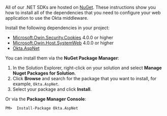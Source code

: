 All of our .NET SDKs are hosted on [NuGet](https://www.nuget.org/). These instructions show you how to install all of the dependencies that you need to configure your web application to use the Okta middleware.

Install the following dependencies in your project:

* [Microsoft.Owin.Security.Cookies](https://www.nuget.org/packages/Microsoft.Owin.Security.Cookies) 4.0.0 or higher 
* [Microsoft.Owin.Host.SystemWeb](https://www.nuget.org/packages/Microsoft.Owin.Host.SystemWeb) 4.0.0 or higher
* [Okta.AspNet](https://www.nuget.org/packages/Okta.AspNet)

You can install them via the **NuGet Package Manager**:

1. In the Solution Explorer, right-click on your solution and select **Manage Nuget Packages for Solution**.
1. Click **Browse** and search for the package that you want to install, for example, `Okta.AspNet`.
1. Select your package and click **Install**.

Or via the **Package Manager Console**:

`PM>  Install-Package Okta.AspNet`



